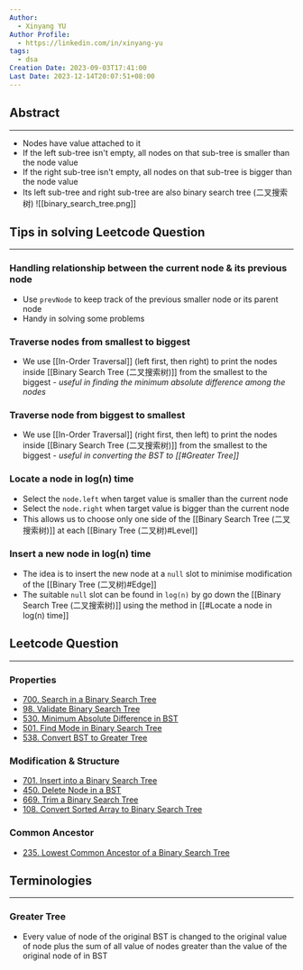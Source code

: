 ```yaml
---
Author:
  - Xinyang YU
Author Profile:
  - https://linkedin.com/in/xinyang-yu
tags:
  - dsa
Creation Date: 2023-09-03T17:41:00
Last Date: 2023-12-14T20:07:51+08:00
---
```

## Abstract
---
- Nodes have value attached to it
- If the left sub-tree isn't empty, all nodes on that sub-tree is smaller than the node value
- If the right sub-tree isn't empty, all nodes on that sub-tree is bigger than the node value
- Its left sub-tree and right sub-tree are also binary search tree (二叉搜索树)
![[binary_search_tree.png]]


## Tips in solving Leetcode Question
---
### Handling relationship between the current node & its previous node
- Use ``prevNode`` to keep track of the previous smaller node or its parent node
- Handy in solving some problems
### Traverse nodes from smallest to biggest
 - We use [[In-Order Traversal]] (left first, then right) to print the nodes inside [[Binary Search Tree (二叉搜索树)]] from the smallest to the biggest - *useful in finding the minimum absolute difference among the nodes*
### Traverse node from biggest to smallest
- We use [[In-Order Traversal]] (right first, then left) to print the nodes inside [[Binary Search Tree (二叉搜索树)]] from the smallest to the biggest - *useful in converting the BST to [[#Greater Tree]]*
### Locate a node in log(n) time
- Select the ``node.left`` when target value is smaller than the current node
- Select the ``node.right`` when target value is bigger than the current node
- This allows us to choose only one side of the [[Binary Search Tree (二叉搜索树)]] at each [[Binary Tree (二叉树)#Level]]
### Insert a new node in log(n) time
- The idea is to insert the new node at a ``null`` slot to minimise modification of the [[Binary Tree (二叉树)#Edge]]
- The suitable ``null`` slot can be found in ``log(n)`` by go down the [[Binary Search Tree (二叉搜索树)]] using the method in [[#Locate a node in log(n) time]]



## Leetcode Question
---
### Properties
- [700. Search in a Binary Search Tree](https://leetcode.cn/problems/search-in-a-binary-search-tree/)
- [98. Validate Binary Search Tree](https://leetcode.cn/problems/validate-binary-search-tree/)
- [530. Minimum Absolute Difference in BST](https://leetcode.cn/problems/minimum-absolute-difference-in-bst/)
- [501. Find Mode in Binary Search Tree](https://leetcode.cn/problems/find-mode-in-binary-search-tree/)
- [538. Convert BST to Greater Tree](https://leetcode.cn/problems/convert-bst-to-greater-tree/)
### Modification & Structure
- [701. Insert into a Binary Search Tree](https://leetcode.cn/problems/insert-into-a-binary-search-tree/)
- [450. Delete Node in a BST](https://leetcode.cn/problems/delete-node-in-a-bst/)
- [669. Trim a Binary Search Tree](https://leetcode.cn/problems/trim-a-binary-search-tree/)
- [108. Convert Sorted Array to Binary Search Tree](https://leetcode.cn/problems/convert-sorted-array-to-binary-search-tree/)
### Common Ancestor
- [235. Lowest Common Ancestor of a Binary Search Tree](https://leetcode.cn/problems/lowest-common-ancestor-of-a-binary-search-tree/)


## Terminologies 
---
### Greater Tree
- Every value of node of the original BST is changed to the original value of node plus the sum of all value of nodes greater than the value of the original node of  in BST